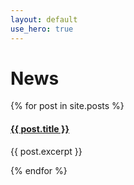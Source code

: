 ```yaml
---
layout: default
use_hero: true
---
```


<h1 id="news" class="center section-title">News</h1>
{% for post in site.posts %}
<div class="section">
    <a href="{{ post.url }}"><h4>{{ post.title }}</h4></a>
    <p>{{ post.excerpt }}</p>
</div>
<div class="divider"></div>
{% endfor %}
